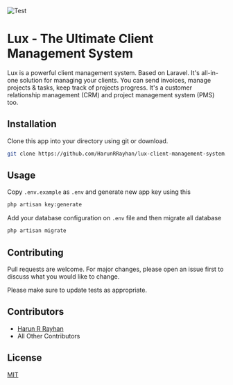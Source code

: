 ![Test](https://github.com/HarunRRayhan/lux-client-management-system/workflows/Test/badge.svg)
# Lux - The Ultimate Client Management System

Lux is a powerful client management system. Based on Laravel. It's all-in-one solution for managing your clients. You can send invoices, manage projects & tasks, keep track of projects progress. It's a customer relationship management (CRM) and project management system (PMS) too.

## Installation

Clone this app into your directory using git or download. 

```bash
git clone https://github.com/HarunRRayhan/lux-client-management-system.git
```

## Usage
Copy `.env.example` as `.env` and generate new app key using this
```bash
php artisan key:generate
```

Add your database configuration on `.env` file and then migrate all database
```bash
php artisan migrate
```

## Contributing
Pull requests are welcome. For major changes, please open an issue first to discuss what you would like to change.

Please make sure to update tests as appropriate.

## Contributors
- [Harun R Rayhan](https://github.com/HarunRRayhan)
- All Other Contributors

## License
[MIT](./LICENSE.md)
